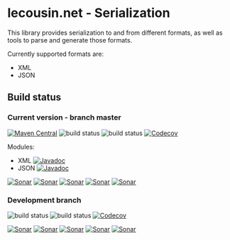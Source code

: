 # lecousin.net - Serialization

This library provides serialization to and from different formats, as well as
tools to parse and generate those formats.

Currently supported formats are:
 * XML
 * JSON

## Build status

### Current version - branch master

[![Maven Central](https://img.shields.io/maven-central/v/net.lecousin.framework/serialization.svg)](http://search.maven.org/#search%7Cga%7C1%7Cg%3A%22net.lecousin.framework%22)
![build status](https://travis-ci.org/lecousin/java-framework-serialization.svg?branch=master "Build Status")
![build status](https://ci.appveyor.com/api/projects/status/github/lecousin/java-framework-serialization?branch=master&svg=true "Build Status")
[![Codecov](https://codecov.io/gh/lecousin/java-framework-serialization/graph/badge.svg)](https://codecov.io/gh/lecousin/java-framework-serialization/branch/master)

Modules:
 * XML [![Javadoc](https://img.shields.io/badge/javadoc-0.3.0-brightgreen.svg)](https://www.javadoc.io/doc/net.lecousin.framework/xml/0.3.0)
 * JSON [![Javadoc](https://img.shields.io/badge/javadoc-0.3.0-brightgreen.svg)](https://www.javadoc.io/doc/net.lecousin.framework/json/0.3.0)


[![Sonar](https://sonarcloud.io/api/project_badges/measure?project=lecousin_java-framework-serialization&branch=master&metric=alert_status)](https://sonarcloud.io/dashboard?branch=master&id=lecousin_java-framework-serialization)
[![Sonar](https://sonarcloud.io/api/project_badges/measure?project=lecousin_java-framework-serialization&branch=master&metric=bugs)](https://sonarcloud.io/dashboard?branch=master&id=lecousin_java-framework-serialization)
[![Sonar](https://sonarcloud.io/api/project_badges/measure?project=lecousin_java-framework-serialization&branch=master&metric=vulnerabilities)](https://sonarcloud.io/dashboard?branch=master&id=lecousin_java-framework-serialization)
[![Sonar](https://sonarcloud.io/api/project_badges/measure?project=lecousin_java-framework-serialization&branch=master&metric=code_smells)](https://sonarcloud.io/dashboard?branch=master&id=lecousin_java-framework-serialization)
[![Sonar](https://sonarcloud.io/api/project_badges/measure?project=lecousin_java-framework-serialization&branch=master&metric=coverage)](https://sonarcloud.io/dashboard?branch=master&id=lecousin_java-framework-serialization)

### Development branch 

![build status](https://travis-ci.org/lecousin/java-framework-serialization.svg?branch=dev "Build Status")
![build status](https://ci.appveyor.com/api/projects/status/github/lecousin/java-framework-serialization?branch=dev&svg=true "Build Status")
[![Codecov](https://codecov.io/gh/lecousin/java-framework-serialization/branch/dev/graph/badge.svg)](https://codecov.io/gh/lecousin/java-framework-serialization/branch/dev)


[![Sonar](https://sonarcloud.io/api/project_badges/measure?project=lecousin_java-framework-serialization&branch=dev&metric=alert_status)](https://sonarcloud.io/dashboard?branch=dev&id=lecousin_java-framework-serialization)
[![Sonar](https://sonarcloud.io/api/project_badges/measure?project=lecousin_java-framework-serialization&branch=dev&metric=bugs)](https://sonarcloud.io/dashboard?branch=dev&id=lecousin_java-framework-serialization)
[![Sonar](https://sonarcloud.io/api/project_badges/measure?project=lecousin_java-framework-serialization&branch=dev&metric=vulnerabilities)](https://sonarcloud.io/dashboard?branch=dev&id=lecousin_java-framework-serialization)
[![Sonar](https://sonarcloud.io/api/project_badges/measure?project=lecousin_java-framework-serialization&branch=dev&metric=code_smells)](https://sonarcloud.io/dashboard?branch=dev&id=lecousin_java-framework-serialization)
[![Sonar](https://sonarcloud.io/api/project_badges/measure?project=lecousin_java-framework-serialization&branch=dev&metric=coverage)](https://sonarcloud.io/dashboard?branch=dev&id=lecousin_java-framework-serialization)
